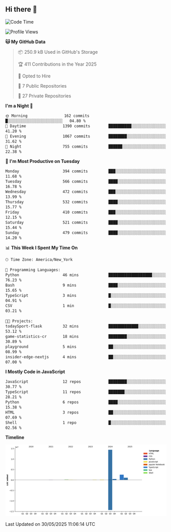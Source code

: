 ## Hi there 👋

<!--START_SECTION:waka-->
![Code Time](http://img.shields.io/badge/Code%20Time-330%20hrs%2046%20mins-blue)

![Profile Views](http://img.shields.io/badge/Profile%20Views-2-blue)

**🐱 My GitHub Data** 

> 📦 250.9 kB Used in GitHub's Storage 
 > 
> 🏆 411 Contributions in the Year 2025
 > 
> 💼 Opted to Hire
 > 
> 📜 7 Public Repositories 
 > 
> 🔑 27 Private Repositories 
 > 
**I'm a Night 🦉** 

```text
🌞 Morning                162 commits         █░░░░░░░░░░░░░░░░░░░░░░░░   04.80 % 
🌆 Daytime                1390 commits        ██████████░░░░░░░░░░░░░░░   41.20 % 
🌃 Evening                1067 commits        ████████░░░░░░░░░░░░░░░░░   31.62 % 
🌙 Night                  755 commits         ██████░░░░░░░░░░░░░░░░░░░   22.38 % 
```
📅 **I'm Most Productive on Tuesday** 

```text
Monday                   394 commits         ███░░░░░░░░░░░░░░░░░░░░░░   11.68 % 
Tuesday                  566 commits         ████░░░░░░░░░░░░░░░░░░░░░   16.78 % 
Wednesday                472 commits         ███░░░░░░░░░░░░░░░░░░░░░░   13.99 % 
Thursday                 532 commits         ████░░░░░░░░░░░░░░░░░░░░░   15.77 % 
Friday                   410 commits         ███░░░░░░░░░░░░░░░░░░░░░░   12.15 % 
Saturday                 521 commits         ████░░░░░░░░░░░░░░░░░░░░░   15.44 % 
Sunday                   479 commits         ████░░░░░░░░░░░░░░░░░░░░░   14.20 % 
```


📊 **This Week I Spent My Time On** 

```text
🕑︎ Time Zone: America/New_York

💬 Programming Languages: 
Python                   46 mins             ███████████████████░░░░░░   76.23 % 
Bash                     9 mins              ████░░░░░░░░░░░░░░░░░░░░░   15.65 % 
TypeScript               3 mins              █░░░░░░░░░░░░░░░░░░░░░░░░   04.91 % 
CSV                      1 min               █░░░░░░░░░░░░░░░░░░░░░░░░   03.21 % 

🐱‍💻 Projects: 
todaySport-flask         32 mins             █████████████░░░░░░░░░░░░   53.12 % 
game-statistics-cr       18 mins             ████████░░░░░░░░░░░░░░░░░   30.89 % 
playground               5 mins              ██░░░░░░░░░░░░░░░░░░░░░░░   08.99 % 
insider-edge-nextjs      4 mins              ██░░░░░░░░░░░░░░░░░░░░░░░   07.00 % 
```

**I Mostly Code in JavaScript** 

```text
JavaScript               12 repos            ████████░░░░░░░░░░░░░░░░░   30.77 % 
TypeScript               11 repos            ███████░░░░░░░░░░░░░░░░░░   28.21 % 
Python                   6 repos             ████░░░░░░░░░░░░░░░░░░░░░   15.38 % 
HTML                     3 repos             ██░░░░░░░░░░░░░░░░░░░░░░░   07.69 % 
Shell                    1 repo              █░░░░░░░░░░░░░░░░░░░░░░░░   02.56 % 
```



**Timeline**

![Lines of Code chart](https://raw.githubusercontent.com/dikshithvishnu/dikshithvishnu/main/assets/bar_graph.png)


 Last Updated on 30/05/2025 11:06:14 UTC
<!--END_SECTION:waka-->
